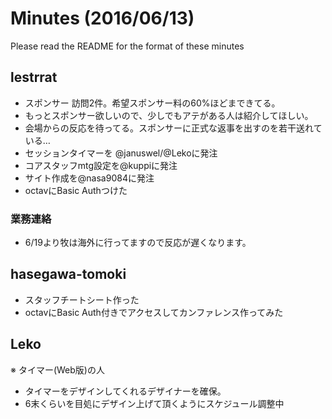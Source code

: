 # Minutes (2016/06/13)

Please read the README for the format of these minutes

## lestrrat

* スポンサー 訪問2件。希望スポンサー料の60%ほどまできてる。
* もっとスポンサー欲しいので、少しでもアテがある人は紹介してほしい。
* 会場からの反応を待ってる。スポンサーに正式な返事を出すのを若干送れている…
* セッションタイマーを @januswel/@Lekoに発注
* コアスタッフmtg設定を@kuppiに発注
* サイト作成を@nasa9084に発注
* octavにBasic Authつけた

### 業務連絡

* 6/19より牧は海外に行ってますので反応が遅くなります。

## hasegawa-tomoki

* スタッフチートシート作った
* octavにBasic Auth付きでアクセスしてカンファレンス作ってみた

## Leko

※ タイマー(Web版)の人

* タイマーをデザインしてくれるデザイナーを確保。
* 6末くらいを目処にデザイン上げて頂くようにスケジュール調整中
